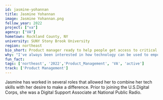 ```yaml
---
id: jasmine-yohannan
title: Jasmine Yohannan
image: Jasmine Yohannan.png
fellow_year: 2022
project: ["va"]
agency: ["VA"]
hometown: Rockland County, NY
university: SUNY Stony Brook University
region: northeast
bio_short: Product manager ready to help people get access to critical information
why: "I've always been interested in how technology can be used to empower different people and communities. I truly believe that USDC will be able to improve the reach of so many different initiatives, and I've personally seen how essential digital tools are in helping people access critical information."
fun_fact: 
tags: ['northeast', '2022','Product_Management', 'VA', 'active']
track: ['Product Management']
---
```


Jasmine has worked in several roles that allowed her to combine her tech skills with her desire to make a difference. Prior to joining the U.S.Digital Corps, she was a Digital Support Associate at National Public Radio.
